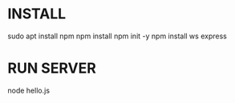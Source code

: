 # INSTALL
sudo apt install npm
npm install
npm init -y
npm install ws express


# RUN SERVER
node hello.js
